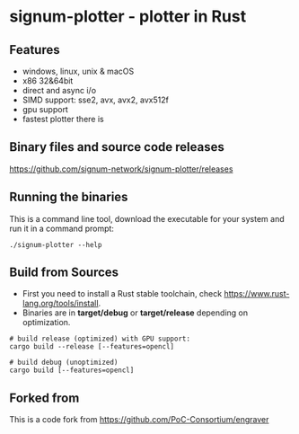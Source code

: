 # signum-plotter - plotter in Rust

## Features
- windows, linux, unix & macOS
- x86 32&64bit 
- direct and async i/o
- SIMD support: sse2, avx, avx2, avx512f
- gpu support
- fastest plotter there is

## Binary files and source code releases

https://github.com/signum-network/signum-plotter/releases

## Running the binaries

This is a command line tool, download the executable for your system and run it in a command prompt:

```shell
./signum-plotter --help
```

## Build from Sources

 - First you need to install a Rust stable toolchain, check https://www.rust-lang.org/tools/install.
 - Binaries are in **target/debug** or **target/release** depending on optimization.

``` shell
# build release (optimized) with GPU support:
cargo build --release [--features=opencl]

# build debug (unoptimized)
cargo build [--features=opencl]
```

## Forked from

This is a code fork from https://github.com/PoC-Consortium/engraver

